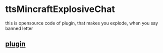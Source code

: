 # ttsMincraftExplosiveChat
this is opensource code of plugin, that makes you explode, when you say banned letter
## [plugin](ttsMinecraftPlugin)
